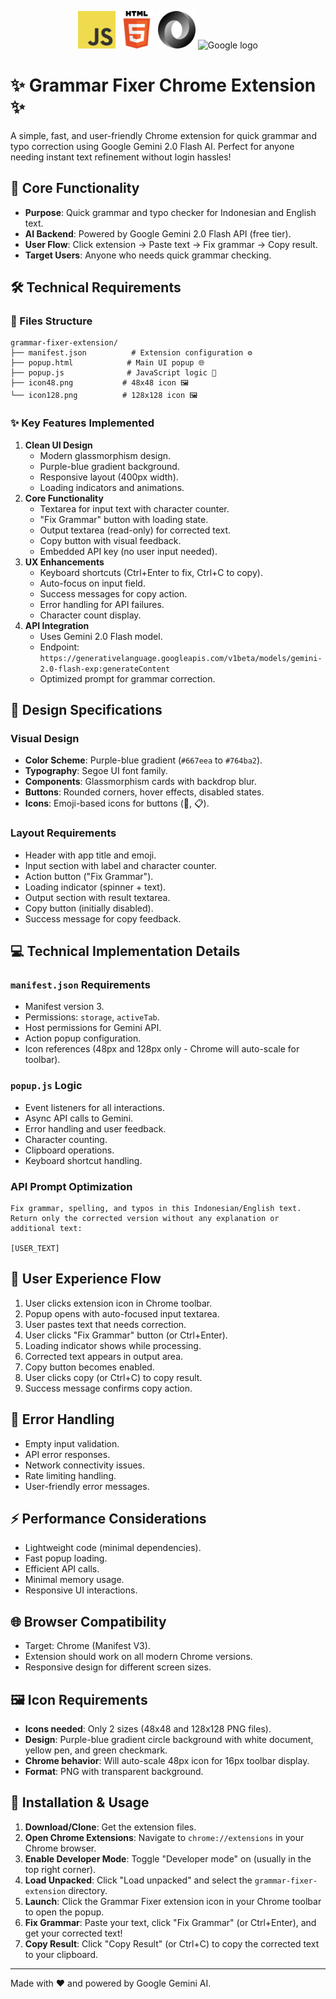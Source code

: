 <!-- Logo Project Stack -->
<p align="center">
  <img src="https://raw.githubusercontent.com/github/explore/main/topics/javascript/javascript.png" width="60" alt="JavaScript logo" />
  <img src="https://raw.githubusercontent.com/github/explore/main/topics/html/html.png" width="60" alt="HTML logo" />
  <img src="https://raw.githubusercontent.com/github/explore/main/topics/json/json.png" width="60" alt="JSON logo" />
  <img src="https://upload.wikimedia.org/wikipedia/commons/2/2f/Google_2015_logo.svg" width="90" alt="Google logo" />
</p>

# ✨ Grammar Fixer Chrome Extension ✨

A simple, fast, and user-friendly Chrome extension for quick grammar and typo correction using Google Gemini 2.0 Flash AI. Perfect for anyone needing instant text refinement without login hassles!

## 🚀 Core Functionality

-   **Purpose**: Quick grammar and typo checker for Indonesian and English text.
-   **AI Backend**: Powered by Google Gemini 2.0 Flash API (free tier).
-   **User Flow**: Click extension → Paste text → Fix grammar → Copy result.
-   **Target Users**: Anyone who needs quick grammar checking.

## 🛠️ Technical Requirements

### 📁 Files Structure
```
grammar-fixer-extension/
├── manifest.json          # Extension configuration ⚙️
├── popup.html            # Main UI popup 🌐
├── popup.js              # JavaScript logic 📜
├── icon48.png           # 48x48 icon 🖼️
└── icon128.png          # 128x128 icon 🖼️
```

### ✨ Key Features Implemented

1.  **Clean UI Design**
    *   Modern glassmorphism design.
    *   Purple-blue gradient background.
    *   Responsive layout (400px width).
    *   Loading indicators and animations.
2.  **Core Functionality**
    *   Textarea for input text with character counter.
    *   "Fix Grammar" button with loading state.
    *   Output textarea (read-only) for corrected text.
    *   Copy button with visual feedback.
    *   Embedded API key (no user input needed).
3.  **UX Enhancements**
    *   Keyboard shortcuts (Ctrl+Enter to fix, Ctrl+C to copy).
    *   Auto-focus on input field.
    *   Success messages for copy action.
    *   Error handling for API failures.
    *   Character count display.
4.  **API Integration**
    *   Uses Gemini 2.0 Flash model.
    *   Endpoint: `https://generativelanguage.googleapis.com/v1beta/models/gemini-2.0-flash-exp:generateContent`
    *   Optimized prompt for grammar correction.

## 🎨 Design Specifications

### Visual Design
-   **Color Scheme**: Purple-blue gradient (`#667eea` to `#764ba2`).
-   **Typography**: Segoe UI font family.
-   **Components**: Glassmorphism cards with backdrop blur.
-   **Buttons**: Rounded corners, hover effects, disabled states.
-   **Icons**: Emoji-based icons for buttons (🔧, 📋).

### Layout Requirements
-   Header with app title and emoji.
-   Input section with label and character counter.
-   Action button ("Fix Grammar").
-   Loading indicator (spinner + text).
-   Output section with result textarea.
-   Copy button (initially disabled).
-   Success message for copy feedback.

## 💻 Technical Implementation Details

### `manifest.json` Requirements
-   Manifest version 3.
-   Permissions: `storage`, `activeTab`.
-   Host permissions for Gemini API.
-   Action popup configuration.
-   Icon references (48px and 128px only - Chrome will auto-scale for toolbar).

### `popup.js` Logic
-   Event listeners for all interactions.
-   Async API calls to Gemini.
-   Error handling and user feedback.
-   Character counting.
-   Clipboard operations.
-   Keyboard shortcut handling.

### API Prompt Optimization
```
Fix grammar, spelling, and typos in this Indonesian/English text. Return only the corrected version without any explanation or additional text:

[USER_TEXT]
```

## 🚶 User Experience Flow

1.  User clicks extension icon in Chrome toolbar.
2.  Popup opens with auto-focused input textarea.
3.  User pastes text that needs correction.
4.  User clicks "Fix Grammar" button (or Ctrl+Enter).
5.  Loading indicator shows while processing.
6.  Corrected text appears in output area.
7.  Copy button becomes enabled.
8.  User clicks copy (or Ctrl+C) to copy result.
9.  Success message confirms copy action.

## 🚨 Error Handling

-   Empty input validation.
-   API error responses.
-   Network connectivity issues.
-   Rate limiting handling.
-   User-friendly error messages.

## ⚡ Performance Considerations

-   Lightweight code (minimal dependencies).
-   Fast popup loading.
-   Efficient API calls.
-   Minimal memory usage.
-   Responsive UI interactions.

## 🌐 Browser Compatibility

-   Target: Chrome (Manifest V3).
-   Extension should work on all modern Chrome versions.
-   Responsive design for different screen sizes.

## 🖼️ Icon Requirements

-   **Icons needed**: Only 2 sizes (48x48 and 128x128 PNG files).
-   **Design**: Purple-blue gradient circle background with white document, yellow pen, and green checkmark.
-   **Chrome behavior**: Will auto-scale 48px icon for 16px toolbar display.
-   **Format**: PNG with transparent background.

## 🚀 Installation & Usage

1.  **Download/Clone**: Get the extension files.
2.  **Open Chrome Extensions**: Navigate to `chrome://extensions` in your Chrome browser.
3.  **Enable Developer Mode**: Toggle "Developer mode" on (usually in the top right corner).
4.  **Load Unpacked**: Click "Load unpacked" and select the `grammar-fixer-extension` directory.
5.  **Launch**: Click the Grammar Fixer extension icon in your Chrome toolbar to open the popup.
6.  **Fix Grammar**: Paste your text, click "Fix Grammar" (or Ctrl+Enter), and get your corrected text!
7.  **Copy Result**: Click "Copy Result" (or Ctrl+C) to copy the corrected text to your clipboard.

---

Made with ❤️ and powered by Google Gemini AI.
